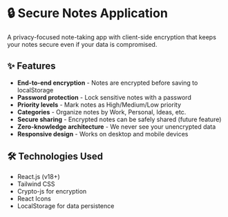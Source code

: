 # 🔒 Secure Notes Application

A privacy-focused note-taking app with client-side encryption that keeps your notes secure even if your data is compromised.


## ✨ Features

- **End-to-end encryption** - Notes are encrypted before saving to localStorage
- **Password protection** - Lock sensitive notes with a password
- **Priority levels** - Mark notes as High/Medium/Low priority
- **Categories** - Organize notes by Work, Personal, Ideas, etc.
- **Secure sharing** - Encrypted notes can be safely shared (future feature)
- **Zero-knowledge architecture** - We never see your unencrypted data
- **Responsive design** - Works on desktop and mobile devices

## 🛠️ Technologies Used

- React.js (v18+)
- Tailwind CSS
- Crypto-js for encryption
- React Icons
- LocalStorage for data persistence
